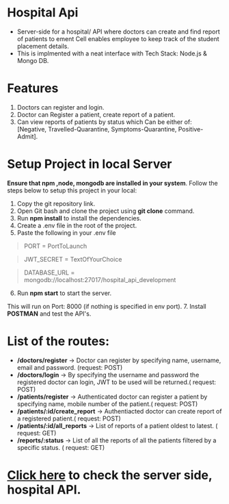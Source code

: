 # Hospital Api
* Server-side for a hospital/ API where doctors can create and find report of patients to ement Cell enables employee to keep track of the student placement details.
* This is implmented with a neat interface with Tech Stack: Node.js & Mongo DB.

# Features
1. Doctors can register and login.
2. Doctor can Register a patient, create report of a patient.
3. Can view reports of patients by status which Can be either of: [Negative, Travelled-Quarantine, Symptoms-Quarantine, Positive-Admit].

# Setup Project in local Server
**Ensure that npm ,node, mongodb are installed in your system**. Follow the steps below to setup this project in your local: 

1. Copy the git repository link.
2. Open Git bash and clone the project using **git clone** command.
3. Run **npm install** to install the dependencies.
4. Create a .env file in the root of the project.
5. Paste the following in your .env file

>PORT = PortToLaunch

>JWT_SECRET = TextOfYourChoice

>DATABASE_URL = mongodb://localhost:27017/hospital_api_development

6. Run **npm start** to start the server.

This will run on Port: 8000 (if nothing is specified in env port). 
7. Install **POSTMAN** and test the API's.

# List of the routes: 
- **/doctors/register** → Doctor can register by specifying name, username, email and password. (request: POST)
- **/doctors/login** → By specifying the username and password the registered doctor can login,  JWT to be used will be returned.( request: POST)
- **/patients/register** → Authenticated doctor can register a patient by specifying name, mobile number of the patient.( request: POST)
- **/patients/:id/create_report** → Authentiacted doctor can create report of a registered patient.( request: POST)
- **/patients/:id/all_reports** → List of reports of a patient oldest to latest. ( request: GET)
- **/reports/:status** → List of all the reports of all the patients filtered by a specific status. ( request: GET)

# <a href="https://hospital-api-data.herokuapp.com/" target="_blank">Click here</a> to check the server side, hospital API.
